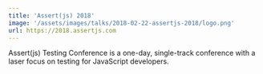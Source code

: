 ```yaml
---
title: 'Assert(js) 2018'
image: '/assets/images/talks/2018-02-22-assertjs-2018/logo.png'
url: https://2018.assertjs.com
---
```


Assert(js) Testing Conference is a one-day, single-track conference with a laser
focus on testing for JavaScript developers.

